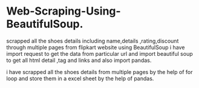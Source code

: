 # Web-Scraping-Using-BeautifulSoup.
scrapped all the shoes details including name,details ,rating,discount through multiple pages from flipkart website using BeautifulSoup
i have import request to get the data from particular url and import beautiful soup to get all html detail ,tag and links and also import pandas.

i have scrapped all the shoes details from multiple pages by the help of for loop and store them in a excel sheet by the help of pandas.

